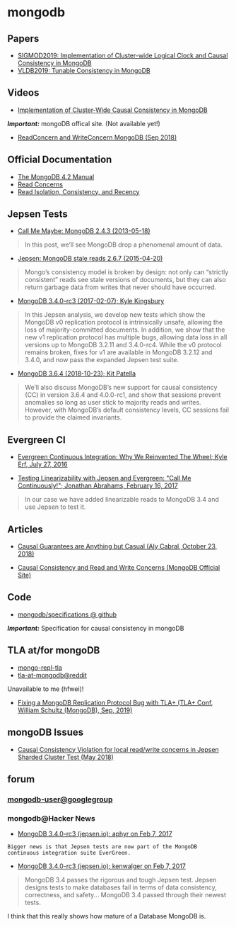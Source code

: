 # mongodb

## Papers
- [SIGMOD2019: Implementation of Cluster-wide Logical Clock and Causal Consistency in MongoDB](https://dl.acm.org/citation.cfm?id=3314049)
- [VLDB2019: Tunable Consistency in MongoDB](http://www.vldb.org/pvldb/vol12/p2071-schultz.pdf)

## Videos
- [Implementation of Cluster-Wide Causal Consistency in MongoDB](https://www.mongodb.com/presentations/implementation-of-cluster-wide-causal-consistency-in-mongodb)

***Important:*** mongoDB offical site. (Not available yet!)

- [ReadConcern and WriteConcern MongoDB (Sep 2018)](https://youtu.be/HQRtW8OSkDY)

## Official Documentation
- [The MongoDB 4.2 Manual](https://docs.mongodb.com/manual/)
- [Read Concerns](https://docs.mongodb.com/manual/reference/read-concern/?_ga=2.214513239.1537524606.1571995321-1885120209.1571995321#readconcern-option)
- [Read Isolation, Consistency, and Recency](https://docs.mongodb.com/manual/core/read-isolation-consistency-recency/#read-isolation-consistency-and-recency)

## Jepsen Tests
- [Call Me Maybe: MongoDB 2.4.3 (2013-05-18)](https://aphyr.com/posts/284-call-me-maybe-mongodb)

> In this post, we’ll see MongoDB drop a phenomenal amount of data.

- [Jepsen: MongoDB stale reads 2.6.7 (2015-04-20)](https://aphyr.com/posts/322-jepsen-mongodb-stale-reads)

> Mongo’s consistency model is broken by design: 
not only can “strictly consistent” reads see stale versions of documents, 
but they can also return garbage data from writes that never should have occurred.

- [MongoDB 3.4.0-rc3 (2017-02-07); Kyle Kingsbury](https://jepsen.io/analyses/mongodb-3-4-0-rc3)

> In this Jepsen analysis, we develop new tests which show the MongoDB v0 replication protocol is intrinsically unsafe, 
allowing the loss of majority-committed documents. 
In addition, we show that the new v1 replication protocol has multiple bugs, 
allowing data loss in all versions up to MongoDB 3.2.11 and 3.4.0-rc4. 
While the v0 protocol remains broken, 
fixes for v1 are available in MongoDB 3.2.12 and 3.4.0, and now pass the expanded Jepsen test suite. 

- [MongoDB 3.6.4 (2018-10-23); Kit Patella](https://jepsen.io/analyses/mongodb-3-6-4)

> We’ll also discuss MongoDB’s new support for causal consistency (CC) in version 3.6.4 and 4.0.0-rc1, 
and show that sessions prevent anomalies so long as user stick to majority reads and writes. 
However, with MongoDB’s default consistency levels, CC sessions fail to provide the claimed invariants.

## Evergreen CI
- [Evergreen Continuous Integration: Why We Reinvented The Wheel; Kyle Erf, July 27, 2016](https://engineering.mongodb.com/post/evergreen-continuous-integration-why-we-reinvented-the-wheel/)

- [Testing Linearizability with Jepsen and Evergreen: "Call Me Continuously!"; Jonathan Abrahams, February 16, 2017](https://engineering.mongodb.com/post/testing-linearizability-with-jepsen-and-evergreen-call-me-continuously)

> In our case we have added linearizable reads to MongoDB 3.4 and use Jepsen to test it.

## Articles
- [Causal Guarantees are Anything but Casual (Aly Cabral, October 23, 2018)](https://engineering.mongodb.com/post/ryp0ohr2w9pvv0fks88kq6qkz9k9p3)

- [Causal Consistency and Read and Write Concerns (MongoDB Official Site)](https://docs.mongodb.com/manual/core/causal-consistency-read-write-concerns/)

## Code
- [mongodb/specifications @ github](https://github.com/mongodb/specifications/blob/master/source/causal-consistency/causal-consistency.rst)

***Important:*** Specification for causal consistency in mongoDB

## TLA at/for mongoDB
- [mongo-repl-tla](https://github.com/tlaplus/Examples/tree/master/specifications/mongo-repl-tla)
- [tla-at-mongodb@reddit](https://www.reddit.com/r/tlaplus/comments/76zule/tla_at_mongodb/)

Unavailable to me (hfwei)!

- [Fixing a MongoDB Replication Protocol Bug with TLA+ (TLA+ Conf, William Schultz (MongoDB), Sep, 2019)](https://conf.tlapl.us/program/williamschultz/)

## mongoDB Issues
- [Causal Consistency Violation for local read/write concerns in Jepsen Sharded Cluster Test (May 2018)](https://jira.mongodb.org/browse/SERVER-35316)

## forum
### [mongodb-user@googlegroup](https://groups.google.com/forum/#!forum/mongodb-user)

### mongodb@Hacker News
  - [MongoDB 3.4.0-rc3 (jepsen.io); aphyr on Feb 7, 2017](https://news.ycombinator.com/item?id=13590385)

  ```
  Bigger news is that Jepsen tests are now part of the MongoDB continuous integration suite EverGreen.
  ```
  - [MongoDB 3.4.0-rc3 (jepsen.io); kenwalger on Feb 7, 2017](https://news.ycombinator.com/item?id=13590457)

  > MongoDB 3.4 passes the rigorous and tough Jepsen test. 
    Jepsen designs tests to make databases fail in terms of data consistency, correctness, and safety... 
    MongoDB 3.4 passed through their newest tests.

I think that this really shows how mature of a Database MongoDB is. 
